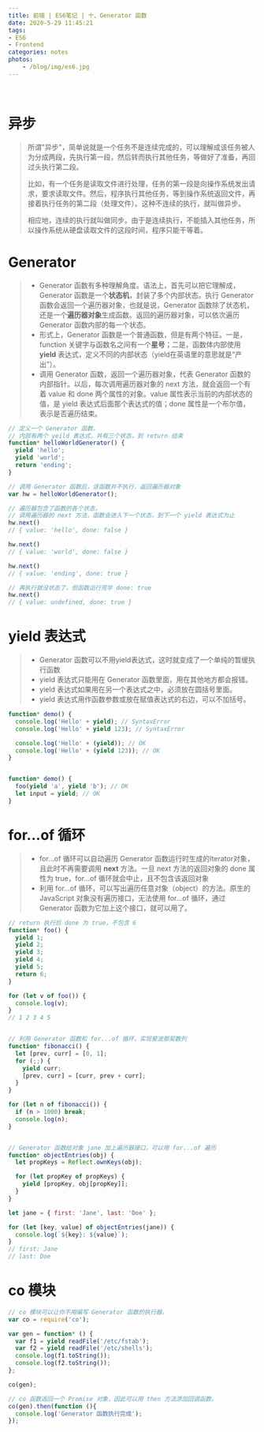```yaml
---
title: 前端 | ES6笔记 | 十、Generator 函数
date: 2020-5-29 11:45:21
tags: 
- ES6
- Frontend
categories: notes
photos:
    - /blog/img/es6.jpg
---
```


<br>
<!--more-->


# 异步

> 所谓"异步"，简单说就是一个任务不是连续完成的，可以理解成该任务被人为分成两段，先执行第一段，然后转而执行其他任务，等做好了准备，再回过头执行第二段。
>
> 比如，有一个任务是读取文件进行处理，任务的第一段是向操作系统发出请求，要求读取文件。然后，程序执行其他任务，等到操作系统返回文件，再接着执行任务的第二段（处理文件）。这种不连续的执行，就叫做异步。
>
> 相应地，连续的执行就叫做同步。由于是连续执行，不能插入其他任务，所以操作系统从硬盘读取文件的这段时间，程序只能干等着。



# Generator

> - Generator 函数有多种理解角度。语法上，首先可以把它理解成，Generator 函数是一个**状态机**，封装了多个内部状态。执行 Generator 函数会返回一个遍历器对象，也就是说，Generator 函数除了状态机，还是一个**遍历器对象**生成函数。返回的遍历器对象，可以依次遍历 Generator 函数内部的每一个状态。
> - 形式上，Generator 函数是一个普通函数，但是有两个特征。一是，function 关键字与函数名之间有一个**星号**；二是，函数体内部使用 **yield** 表达式，定义不同的内部状态（yield在英语里的意思就是“产出”）。
> - 调用 Generator 函数，返回一个遍历器对象，代表 Generator 函数的内部指针。以后，每次调用遍历器对象的 next 方法，就会返回一个有着 value 和 done 两个属性的对象。value 属性表示当前的内部状态的值，是 yield 表达式后面那个表达式的值；done 属性是一个布尔值，表示是否遍历结束。

```js
// 定义一个 Generator 函数，
// 内部有两个 yeild 表达式，共有三个状态，到 return 结束
function* helloWorldGenerator() {
  yield 'hello';
  yield 'world';
  return 'ending';
}

// 调用 Generator 函数后，该函数并不执行，返回遍历器对象
var hw = helloWorldGenerator();

// 遍历器包含了函数的各个状态，
// 调用遍历器的 next 方法，函数会进入下一个状态，到下一个 yield 表达式为止
hw.next()
// { value: 'hello', done: false }

hw.next()
// { value: 'world', done: false }

hw.next()
// { value: 'ending', done: true }

// 再执行就没状态了，但函数运行完毕 done: true
hw.next()
// { value: undefined, done: true }
```

# yield 表达式

> - Generator 函数可以不用yield表达式，这时就变成了一个单纯的暂缓执行函数
> - yield 表达式只能用在 Generator 函数里面，用在其他地方都会报错。
> - yield 表达式如果用在另一个表达式之中，必须放在圆括号里面。
> - yield 表达式用作函数参数或放在赋值表达式的右边，可以不加括号。

```js
function* demo() {
  console.log('Hello' + yield); // SyntaxError
  console.log('Hello' + yield 123); // SyntaxError

  console.log('Hello' + (yield)); // OK
  console.log('Hello' + (yield 123)); // OK
}


function* demo() {
  foo(yield 'a', yield 'b'); // OK
  let input = yield; // OK
}
```



# for...of 循环

> - for...of 循环可以自动遍历 Generator 函数运行时生成的Iterator对象，且此时不再需要调用 **next** 方法。一旦 next 方法的返回对象的 done 属性为 true，for...of 循环就会中止，且不包含该返回对象
> - 利用 for...of 循环，可以写出遍历任意对象（object）的方法。原生的 JavaScript 对象没有遍历接口，无法使用 for...of 循环，通过 Generator 函数为它加上这个接口，就可以用了。

```js
// return 执行后 done 为 true，不包含 6
function* foo() {
  yield 1;
  yield 2;
  yield 3;
  yield 4;
  yield 5;
  return 6;
}

for (let v of foo()) {
  console.log(v);
}
// 1 2 3 4 5


// 利用 Generator 函数和 for...of 循环，实现斐波那契数列
function* fibonacci() {
  let [prev, curr] = [0, 1];
  for (;;) {
    yield curr;
    [prev, curr] = [curr, prev + curr];
  }
}

for (let n of fibonacci()) {
  if (n > 1000) break;
  console.log(n);
}


// Generator 函数给对象 jane 加上遍历器接口，可以用 for...of 遍历
function* objectEntries(obj) {
  let propKeys = Reflect.ownKeys(obj);

  for (let propKey of propKeys) {
    yield [propKey, obj[propKey]];
  }
}

let jane = { first: 'Jane', last: 'Doe' };

for (let [key, value] of objectEntries(jane)) {
  console.log(`${key}: ${value}`);
}
// first: Jane
// last: Doe
```


# co 模块


```js
// co 模块可以让你不用编写 Generator 函数的执行器。
var co = require('co');

var gen = function* () {
  var f1 = yield readFile('/etc/fstab');
  var f2 = yield readFile('/etc/shells');
  console.log(f1.toString());
  console.log(f2.toString());
};

co(gen);

// co 函数返回一个 Promise 对象，因此可以用 then 方法添加回调函数。
co(gen).then(function (){
  console.log('Generator 函数执行完成');
});
```



